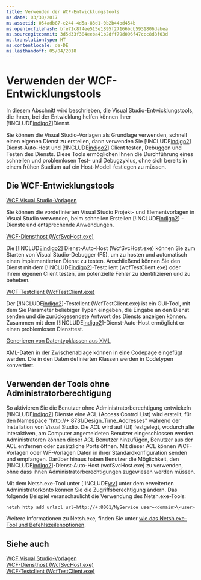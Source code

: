 ```yaml
---
title: Verwenden der WCF-Entwicklungstools
ms.date: 03/30/2017
ms.assetid: 054adb87-c244-4d5a-83d1-0b2b44bd454b
ms.openlocfilehash: bfe71c8f4ee515e1895f27166bcb5931806dabea
ms.sourcegitcommit: 3d5d33f384eeba41b2dff79d096f47ccc8d8f03d
ms.translationtype: HT
ms.contentlocale: de-DE
ms.lasthandoff: 05/04/2018
---
```

# <a name="using-the-wcf-development-tools"></a>Verwenden der WCF-Entwicklungstools
In diesem Abschnitt wird beschrieben, die Visual Studio-Entwicklungstools, die Ihnen, bei der Entwicklung helfen können Ihrer [!INCLUDE[indigo2](../../../includes/indigo2-md.md)]Dienst.  
  
 Sie können die Visual Studio-Vorlagen als Grundlage verwenden, schnell einen eigenen Dienst zu erstellen, dann verwenden Sie [!INCLUDE[indigo2](../../../includes/indigo2-md.md)] Dienst-Auto-Host und [!INCLUDE[indigo2](../../../includes/indigo2-md.md)] Client testen, Debuggen und Testen des Diensts. Diese Tools ermöglichen Ihnen die Durchführung eines schnellen und problemlosen Test- und Debugzyklus, ohne sich bereits in einem frühen Stadium auf ein Host-Modell festlegen zu müssen.  
  
## <a name="the-wcf-developer-tools"></a>Die WCF-Entwicklungstools  
 [WCF Visual Studio-Vorlagen](../../../docs/framework/wcf/wcf-vs-templates.md)  
  
 Sie können die vordefinierten Visual Studio Projekt- und Elementvorlagen in Visual Studio verwenden, beim schnellen Erstellen [!INCLUDE[indigo2](../../../includes/indigo2-md.md)] -Dienste und entsprechende Anwendungen.  
  
 [WCF-Diensthost (WcfSvcHost.exe)](../../../docs/framework/wcf/wcf-service-host-wcfsvchost-exe.md)  
  
 Die [!INCLUDE[indigo2](../../../includes/indigo2-md.md)] Dienst-Auto-Host (WcfSvcHost.exe) können Sie zum Starten von Visual Studio-Debugger (F5), um zu hosten und automatisch einen implementierten Dienst zu testen. Anschließend können Sie den Dienst mit dem [!INCLUDE[indigo2](../../../includes/indigo2-md.md)]-Testclient (wcfTestClient.exe) oder Ihrem eigenen Client testen, um potenzielle Fehler zu identifizieren und zu beheben.  
  
 [WCF-Testclient (WcfTestClient.exe)](../../../docs/framework/wcf/wcf-test-client-wcftestclient-exe.md)  
  
 Der [!INCLUDE[indigo2](../../../includes/indigo2-md.md)]-Testclient (WcfTestClient.exe) ist ein GUI-Tool, mit dem Sie Parameter beliebiger Typen eingeben, die Eingabe an den Dienst senden und die zurückgesendete Antwort des Diensts anzeigen können. Zusammen mit dem [!INCLUDE[indigo2](../../../includes/indigo2-md.md)]-Dienst-Auto-Host ermöglicht er einen problemlosen Diensttest.  
  
 [Generieren von Datentypklassen aus XML](../../../docs/framework/wcf/generating-data-type-classes-from-xml.md)  
  
 XML-Daten in der Zwischenablage können in eine Codepage eingefügt werden. Die in den Daten definierten Klassen werden in Codetypen konvertiert.  
  
## <a name="using-the-tools-without-administrator-privilege"></a>Verwenden der Tools ohne Administratorberechtigung  
 So aktivieren Sie die Benutzer ohne Administratorberechtigung entwickeln [!INCLUDE[indigo2](../../../includes/indigo2-md.md)] Dienste eine ACL (Access Control List) wird erstellt, für den Namespace "http://+:8731/Design_Time_Addresses" während der Installation von Visual Studio. Die ACL wird auf (UI) festgelegt, wodurch alle interaktiven, am Computer angemeldeten Benutzer eingeschlossen werden. Administratoren können dieser ACL Benutzer hinzufügen, Benutzer aus der ACL entfernen oder zusätzliche Ports öffnen. Mit dieser ACL können WCF-Vorlagen oder WF-Vorlagen Daten in ihrer Standardkonfiguration senden und empfangen. Darüber hinaus haben Benutzer die Möglichkeit, den [!INCLUDE[indigo2](../../../includes/indigo2-md.md)]-Dienst-Auto-Host (wcfSvcHost.exe) zu verwenden, ohne dass ihnen Administratorberechtigungen zugewiesen werden müssen.  
  
 Mit dem Netsh.exe-Tool unter [!INCLUDE[wv](../../../includes/wv-md.md)] unter dem erweiterten Administratorkonto können Sie die Zugriffsberechtigung ändern. Das folgende Beispiel veranschaulicht die Verwendung des Netsh.exe-Tools:  
  
```  
netsh http add urlacl url=http://+:8001/MyService user=<domain>\<user>  
```  
  
 Weitere Informationen zu Netsh.exe, finden Sie unter [wie das Netsh.exe-Tool und Befehlszeilenoptionen](http://go.microsoft.com/fwlink/?LinkId=97877).  
  
## <a name="see-also"></a>Siehe auch  
 [WCF Visual Studio-Vorlagen](../../../docs/framework/wcf/wcf-vs-templates.md)  
 [WCF-Diensthost (WcfSvcHost.exe)](../../../docs/framework/wcf/wcf-service-host-wcfsvchost-exe.md)  
 [WCF-Testclient (WcfTestClient.exe)](../../../docs/framework/wcf/wcf-test-client-wcftestclient-exe.md)
